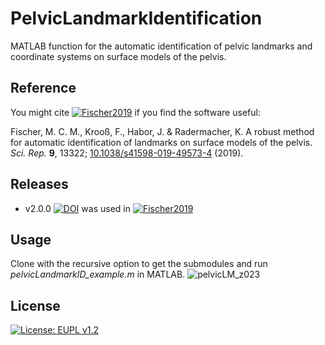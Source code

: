 # PelvicLandmarkIdentification
MATLAB function for the automatic identification of pelvic landmarks and coordinate systems on surface models of the pelvis.

## Reference
You might cite [![Fischer2019](https://img.shields.io/badge/Fischer-2019-lightgrey.svg)](https://doi.org/10.1038/s41598-019-49573-4) if you find the software useful:

Fischer, M. C. M., Krooß, F., Habor, J. & Radermacher, K. A robust method for automatic identification of landmarks on surface models of the pelvis. *Sci. Rep.* **9**, 13322; [10.1038/s41598-019-49573-4](https://doi.org/10.1038/s41598-019-49573-4) (2019).

## Releases
- v2.0.0 [![DOI](https://zenodo.org/badge/DOI/10.5281/zenodo.3384110.svg)](https://doi.org/10.5281/zenodo.3384110) was used in [![Fischer2019](https://img.shields.io/badge/Fischer-2019-lightgrey.svg)](https://doi.org/10.1038/s41598-019-49573-4)

## Usage 
Clone with the recursive option to get the submodules and run *pelvicLandmarkID_example.m* in MATLAB.
![pelvicLM_z023](https://github.com/RWTHmediTEC/PelvicLandmarkIdentification/assets/43516130/a417240b-9600-432a-9e2c-e7a16184b975)

## License
[![License: EUPL v1.2](https://img.shields.io/badge/License-EUPL_v1.2-orange.svg)](https://eupl.eu/1.2/en/)